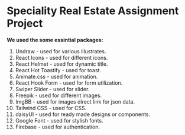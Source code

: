 # Speciality Real Estate Assignment Project
**We used the some essintial packages:**
 1. Undraw - used for various illustrates.
 2. React Icons - used for different icons.
 3. React Helmet - used for dynamic title.
 4. React Hot Toastify - used for toast.
 5. Animate.css - used for animation.
 6. React Hook Form - used for form utilization.
 7. Swiper Slider - used for slider.
 8. Freepik - used for different images.
 9. ImgBB - used for images direct link for json data.
 10. Tailwind CSS - used for CSS.
 11. daisyUI - used for ready made designs or components.
 12. Google Font - used for stylish fonts.
 13. Firebase - used for authentication.

